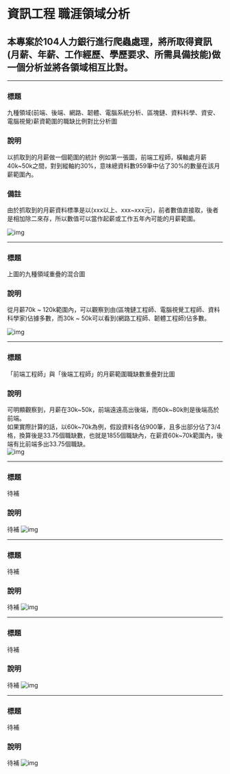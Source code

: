 # 資訊工程 職涯領域分析 
## 本專案於104人力銀行進行爬蟲處理，將所取得資訊(月薪、年薪、工作經歷、學歷要求、所需具備技能)做一個分析並將各領域相互比對。<br>
---

### 標題
九種領域(前端、後端、網路、韌體、電腦系統分析、區塊鏈、資料科學、資安、電腦視覺)薪資範圍的職缺比例對比分析圖<br>

### 說明
以抓取到的月薪做一個範圍的統計
例如第一張圖，前端工程師，橫軸處月薪40k~50k之間，對到縱軸約30%，意味總資料數959筆中佔了30%的數量在該月薪範圍內。<br>

### 備註
由於抓取到的月薪資料標準是以(xxx以上、xxx~xxx元)，前者數值直接取，後者是相加除二來存，所以數值可以當作起薪或工作五年內可能的月薪範圍。<br>

![img](./3.png)

---

### 標題
上圖的九種領域重疊的混合圖

### 說明
從月薪70k ~ 120k範圍內，可以觀察到由(區塊鏈工程師、電腦視覺工程師、資料科學家)佔據多數，而30k ~ 50k可以看到(網路工程師、韌體工程師)佔多數。

![img](./1.png)

---

### 標題
「前端工程師」與「後端工程師」的月薪範圍職缺數重疊對比圖

### 說明
可明顯觀察到，月薪在30k~50k，前端遠遠高出後端，而60k~80k則是後端高於前端。<br>
如果實際計算的話，以60k~70k為例，假設資料各佔900筆，且多出部分佔了3/4格，換算後是33.75個職缺數，也就是1855個職缺內，在薪資60k~70k範圍內，後端有比前端多出33.75個職缺。<br>
![img](./2.png)

---

### 標題
待補
### 說明
待補
![img](./4.png)

---

### 標題
待補
### 說明
待補
![img](./5.png)

---

### 標題
待補
### 說明
待補
![img](./6.png)

---

### 標題
待補
### 說明
待補
![img](./7.png)
